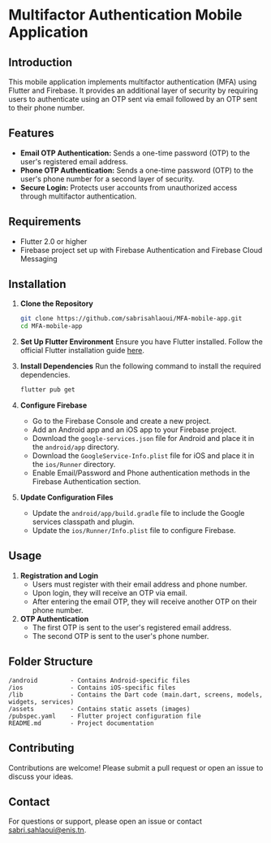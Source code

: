 # Multifactor Authentication Mobile Application

## Introduction

This mobile application implements multifactor authentication (MFA) using Flutter and Firebase. It provides an additional layer of security by requiring users to authenticate using an OTP sent via email followed by an OTP sent to their phone number.

## Features

- **Email OTP Authentication:** Sends a one-time password (OTP) to the user's registered email address.
- **Phone OTP Authentication:** Sends a one-time password (OTP) to the user's phone number for a second layer of security.
- **Secure Login:** Protects user accounts from unauthorized access through multifactor authentication.

## Requirements

- Flutter 2.0 or higher
- Firebase project set up with Firebase Authentication and Firebase Cloud Messaging

## Installation

1. **Clone the Repository**
    
    ```bash
    git clone https://github.com/sabrisahlaoui/MFA-mobile-app.git
    cd MFA-mobile-app
    
    ```
    
2. **Set Up Flutter Environment**
Ensure you have Flutter installed. Follow the official Flutter installation guide [here](https://flutter.dev/docs/get-started/install).
3. **Install Dependencies**
Run the following command to install the required dependencies.
    
    ```bash
    flutter pub get
    
    ```
    
4. **Configure Firebase**
    - Go to the Firebase Console and create a new project.
    - Add an Android app and an iOS app to your Firebase project.
    - Download the `google-services.json` file for Android and place it in the `android/app` directory.
    - Download the `GoogleService-Info.plist` file for iOS and place it in the `ios/Runner` directory.
    - Enable Email/Password and Phone authentication methods in the Firebase Authentication section.
5. **Update Configuration Files**
    - Update the `android/app/build.gradle` file to include the Google services classpath and plugin.
    - Update the `ios/Runner/Info.plist` file to configure Firebase.

## Usage

1. **Registration and Login**
    - Users must register with their email address and phone number.
    - Upon login, they will receive an OTP via email.
    - After entering the email OTP, they will receive another OTP on their phone number.
2. **OTP Authentication**
    - The first OTP is sent to the user's registered email address.
    - The second OTP is sent to the user's phone number.

## Folder Structure

```
/android         - Contains Android-specific files
/ios             - Contains iOS-specific files
/lib             - Contains the Dart code (main.dart, screens, models, widgets, services)
/assets          - Contains static assets (images)
/pubspec.yaml    - Flutter project configuration file
README.md        - Project documentation

```

## Contributing

Contributions are welcome! Please submit a pull request or open an issue to discuss your ideas.

## Contact

For questions or support, please open an issue or contact [sabri.sahlaoui@enis.tn](mailto:sabri.sahlaoui@enis.tn).
